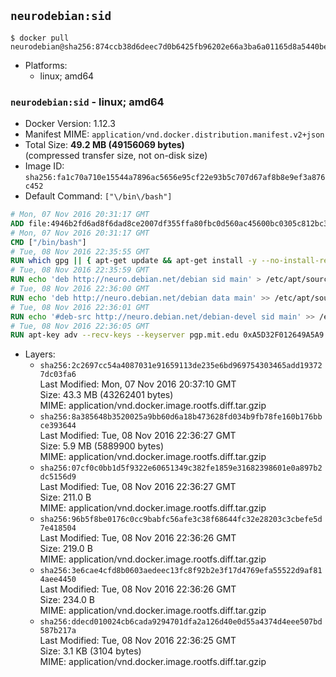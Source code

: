 ## `neurodebian:sid`

```console
$ docker pull neurodebian@sha256:874ccb38d6deec7d0b6425fb96202e66a3ba6a01165d8a5440be7780b7efb19d
```

-	Platforms:
	-	linux; amd64

### `neurodebian:sid` - linux; amd64

-	Docker Version: 1.12.3
-	Manifest MIME: `application/vnd.docker.distribution.manifest.v2+json`
-	Total Size: **49.2 MB (49156069 bytes)**  
	(compressed transfer size, not on-disk size)
-	Image ID: `sha256:fa1c70a710e15544a7896ac5656e95cf22e93b5c707d67af8b8e9ef3a876c452`
-	Default Command: `["\/bin\/bash"]`

```dockerfile
# Mon, 07 Nov 2016 20:31:17 GMT
ADD file:4946b2fd6ad8f6dad8ce2007df355ffa80fbc0d560ac45600bc0305c812bc331 in / 
# Mon, 07 Nov 2016 20:31:17 GMT
CMD ["/bin/bash"]
# Tue, 08 Nov 2016 22:35:55 GMT
RUN which gpg || { apt-get update && apt-get install -y --no-install-recommends gnupg dirmngr && rm -rf /var/lib/apt/lists/*; }
# Tue, 08 Nov 2016 22:35:59 GMT
RUN echo 'deb http://neuro.debian.net/debian sid main' > /etc/apt/sources.list.d/neurodebian.sources.list
# Tue, 08 Nov 2016 22:36:00 GMT
RUN echo 'deb http://neuro.debian.net/debian data main' >> /etc/apt/sources.list.d/neurodebian.sources.list
# Tue, 08 Nov 2016 22:36:01 GMT
RUN echo '#deb-src http://neuro.debian.net/debian-devel sid main' >> /etc/apt/sources.list.d/neurodebian.sources.list
# Tue, 08 Nov 2016 22:36:05 GMT
RUN apt-key adv --recv-keys --keyserver pgp.mit.edu 0xA5D32F012649A5A9
```

-	Layers:
	-	`sha256:2c2697cc54a4087031e91659113de235e6bd969754303465add193727dc03fa6`  
		Last Modified: Mon, 07 Nov 2016 20:37:10 GMT  
		Size: 43.3 MB (43262401 bytes)  
		MIME: application/vnd.docker.image.rootfs.diff.tar.gzip
	-	`sha256:8a385648b3520025a9bb60d6a18b473628fd034b9fb78fe160b176bbce393644`  
		Last Modified: Tue, 08 Nov 2016 22:36:27 GMT  
		Size: 5.9 MB (5889900 bytes)  
		MIME: application/vnd.docker.image.rootfs.diff.tar.gzip
	-	`sha256:07cf0c0bb1d5f9322e60651349c382fe1859e31682398601e0a897b2dc5156d9`  
		Last Modified: Tue, 08 Nov 2016 22:36:27 GMT  
		Size: 211.0 B  
		MIME: application/vnd.docker.image.rootfs.diff.tar.gzip
	-	`sha256:96b5f8be0176c0cc9babfc56afe3c38f68644fc32e28203c3cbefe5d7e418504`  
		Last Modified: Tue, 08 Nov 2016 22:36:26 GMT  
		Size: 219.0 B  
		MIME: application/vnd.docker.image.rootfs.diff.tar.gzip
	-	`sha256:3e6cae4cfd8b0603aedeec13fc8f92b2e3f17d4769efa55522d9af814aee4450`  
		Last Modified: Tue, 08 Nov 2016 22:36:26 GMT  
		Size: 234.0 B  
		MIME: application/vnd.docker.image.rootfs.diff.tar.gzip
	-	`sha256:ddecd010024cb6cada9294701dfa2a126d40e0d55a4374d4eee507bd587b217a`  
		Last Modified: Tue, 08 Nov 2016 22:36:25 GMT  
		Size: 3.1 KB (3104 bytes)  
		MIME: application/vnd.docker.image.rootfs.diff.tar.gzip

